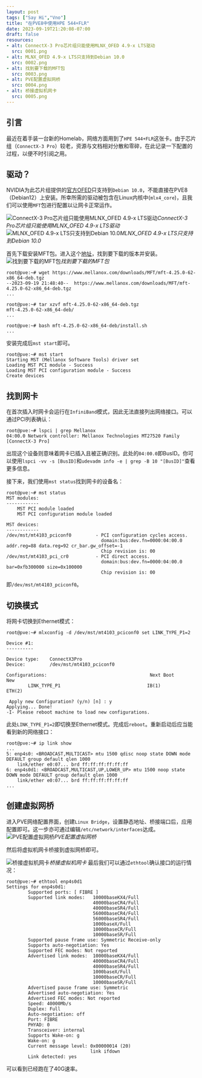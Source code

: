 ```yaml
---
layout: post
tags: ["Say Hi","Vno"]
title: "在PVE8中使用HPE 544+FLR"
date: 2023-09-19T21:20:08-07:00
draft: false
resources:
- alt: ConnectX-3 Pro芯片组只能使用MLNX_OFED 4.9-x LTS驱动
  src: 0001.png
- alt: MLNX_OFED 4.9-x LTS只支持到Debian 10.0
  src: 0002.png
- alt: 找到要下载的MFT包
  src: 0003.png
- alt: PVE配置虚拟网桥
  src: 0004.png
- alt: 桥接虚拟机网卡
  src: 0005.png
---
```

## 引言
最近在着手装一台新的Homelab，网络方面用到了`HPE 544+FLR`这张卡。由于芯片组（`ConnectX-3 Pro`）较老，资源与文档相对分散和零碎，在此记录一下配置的过程，以便不时引阅之用。

## 驱动？
NVIDIA为此芯片组提供的[官方OFED](https://network.nvidia.com/products/infiniband-drivers/linux/mlnx_ofed/)只支持到`Debian 10.0`，不能直接在PVE8（Debian12）上安装。所幸所需的驱动被包含在Linux内核中(`mlx4_core`)，且我们可以使用`MFT`包进行配置以让网卡正常运作。

![ConnectX-3 Pro芯片组只能使用MLNX_OFED 4.9-x LTS驱动](0001.png)*ConnectX-3 Pro芯片组只能使用MLNX_OFED 4.9-x LTS驱动*
![MLNX_OFED 4.9-x LTS只支持到Debian 10.0](0002.png)*MLNX_OFED 4.9-x LTS只支持到Debian 10.0*

首先下载安装MFT包。进入这个[地址](https://network.nvidia.com/products/adapter-software/firmware-tools/)，找到要下载的版本并安装。
![找到要下载的MFT包](0003.png)*找到要下载的MFT包*

```
root@pve:~# wget https://www.mellanox.com/downloads/MFT/mft-4.25.0-62-x86_64-deb.tgz
--2023-09-19 21:48:40--  https://www.mellanox.com/downloads/MFT/mft-4.25.0-62-x86_64-deb.tgz
...

root@pve:~# tar xzvf mft-4.25.0-62-x86_64-deb.tgz 
mft-4.25.0-62-x86_64-deb/
...

root@pve:~# bash mft-4.25.0-62-x86_64-deb/install.sh
...
```

安装完成后`mst start`即可。

```
root@pve:~# mst start
Starting MST (Mellanox Software Tools) driver set
Loading MST PCI module - Success
Loading MST PCI configuration module - Success
Create devices
```

## 找到网卡
在首次插入时网卡会运行在`InfiniBand`模式，因此无法直接列出网络接口。可以通过PCI列表确认：

```
root@pve:~# lspci | grep Mellanox
04:00.0 Network controller: Mellanox Technologies MT27520 Family [ConnectX-3 Pro]
```

出现这个设备则意味着网卡已插入且被正确识别。此处的`04:00.0`即BusID。你可以使用`lspci -vv -s [BusID]`和`udevadm info -e | grep -B 10 "[BusID]"`查看更多信息。

接下来，我们使用`mst status`找到网卡的设备名：

```
root@pve:~# mst status
MST modules:
------------
    MST PCI module loaded
    MST PCI configuration module loaded

MST devices:
------------
/dev/mst/mt4103_pciconf0         - PCI configuration cycles access.
                                   domain:bus:dev.fn=0000:04:00.0 addr.reg=88 data.reg=92 cr_bar.gw_offset=-1
                                   Chip revision is: 00
/dev/mst/mt4103_pci_cr0          - PCI direct access.
                                   domain:bus:dev.fn=0000:04:00.0 bar=0xfb300000 size=0x100000
                                   Chip revision is: 00
```
即`/dev/mst/mt4103_pciconf0`。
## 切换模式
将网卡切换到Ethernet模式：

```
root@pve:~# mlxconfig -d /dev/mst/mt4103_pciconf0 set LINK_TYPE_P1=2

Device #1:
----------

Device type:    ConnectX3Pro    
Device:         /dev/mst/mt4103_pciconf0

Configurations:                                      Next Boot       New
        LINK_TYPE_P1                                IB(1)          ETH(2)          

 Apply new Configuration? (y/n) [n] : y
Applying... Done!
-I- Please reboot machine to load new configurations.
```

此处`LINK_TYPE_P1=2`即切换至Ethernet模式。完成后`reboot`。重新启动后应当能看到新的网络接口：

```
root@pve:~# ip link show
...
5: enp4s0: <BROADCAST,MULTICAST> mtu 1500 qdisc noop state DOWN mode DEFAULT group default qlen 1000
    link/ether e0:07... brd ff:ff:ff:ff:ff:ff
6: enp4s0d1: <BROADCAST,MULTICAST,UP,LOWER_UP> mtu 1500 noop state DOWN mode DEFAULT group default qlen 1000
    link/ether e0:07... brd ff:ff:ff:ff:ff:ff
...
```

## 创建虚拟网桥
进入PVE网络配置界面，创建`Linux Bridge`，设置静态地址、桥接端口后，应用配置即可。这一步亦可通过编辑`/etc/network/interfaces`达成。
![PVE配置虚拟网桥](0004.png)*PVE配置虚拟网桥*

然后将虚拟机网卡桥接到虚拟网桥即可。

![桥接虚拟机网卡](0005.png)*桥接虚拟机网卡*
最后我们可以通过`ethtool`确认接口的运行情况：

```
root@pve:~# ethtool enp4s0d1
Settings for enp4s0d1:
        Supported ports: [ FIBRE ]
        Supported link modes:   10000baseKX4/Full
                                40000baseCR4/Full
                                40000baseSR4/Full
                                56000baseCR4/Full
                                56000baseSR4/Full
                                1000baseX/Full
                                10000baseCR/Full
                                10000baseSR/Full
        Supported pause frame use: Symmetric Receive-only
        Supports auto-negotiation: Yes
        Supported FEC modes: Not reported
        Advertised link modes:  10000baseKX4/Full
                                40000baseCR4/Full
                                40000baseSR4/Full
                                1000baseX/Full
                                10000baseCR/Full
                                10000baseSR/Full
        Advertised pause frame use: Symmetric
        Advertised auto-negotiation: Yes
        Advertised FEC modes: Not reported
        Speed: 40000Mb/s
        Duplex: Full
        Auto-negotiation: off
        Port: FIBRE
        PHYAD: 0
        Transceiver: internal
        Supports Wake-on: g
        Wake-on: g
        Current message level: 0x00000014 (20)
                               link ifdown
        Link detected: yes
```

可以看到已经跑在了40G速率。